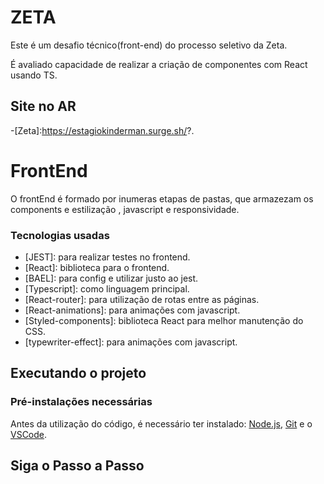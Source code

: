 # ZETA

<p>Este é um desafio técnico(front-end) do processo seletivo da Zeta.</p>
<p>É avaliado capacidade de realizar a criação de componentes com React usando TS.</p>

## Site no AR

-[Zeta]:https://estagiokinderman.surge.sh/?.
# FrontEnd

O frontEnd é formado por inumeras etapas de pastas, que armazezam os components e estilização , javascript e responsividade. 

### Tecnologias usadas

- [JEST]: para realizar testes no frontend.
- [React]: biblioteca para o frontend.
- [BAEL]: para config e utilizar justo ao jest.
- [Typescript]: como linguagem principal.
- [React-router]: para utilização de rotas entre as páginas.
- [React-animations]: para animações com javascript.
- [Styled-components]: biblioteca React para melhor manutenção do CSS.
- [typewriter-effect]: para animações com javascript.

## Executando o projeto

### Pré-instalações necessárias

Antes da utilização do código, é necessário ter instalado:
[Node.js](https://nodejs.org/en/), [Git](https://git-scm.com) e o [VSCode](https://code.visualstudio.com/).

## Siga o Passo a Passo



